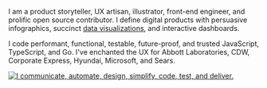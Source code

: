 I am a product storyteller, UX artisan, illustrator, front-end engineer, and prolific open source contributor. I define digital products with persuasive infographics, succinct [data visualizations](https://www.TheScottKrause.com/d3_datavis_skills.html), and interactive dashboards.

I code performant, functional, testable, future-proof, and trusted JavaScript, TypeScript, and Go. I've enchanted the UX for Abbott Laboratories, CDW, Corporate Express, Hyundai, Microsoft, and Sears.

<a href="https://theScottKrause.com/" align="center" width="680">
  <img src="https://thescottkrause.com/content/eres_2020_infgr_venn_1.webp" alt="I communicate, automate, design, simplify, code, test, and deliver.">
</a>
